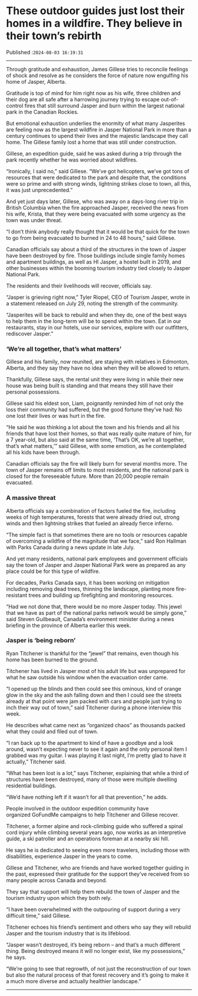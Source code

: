 # These outdoor guides just lost their homes in a wildfire. They believe in their town’s rebirth

Published :`2024-08-03 16:19:31`

---

Through gratitude and exhaustion, James Gillese tries to reconcile feelings of shock and resolve as he considers the force of nature now engulfing his home of Jasper, Alberta.

Gratitude is top of mind for him right now as his wife, three children and their dog are all safe after a harrowing journey trying to escape out-of-control fires that still surround Jasper and burn within the largest national park in the Canadian Rockies.

But emotional exhaustion underlies the enormity of what many Jasperites are feeling now as the largest wildfire in Jasper National Park in more than a century continues to upend their lives and the majestic landscape they call home. The Gillese family lost a home that was still under construction.

Gillese, an expedition guide, said he was asked during a trip through the park recently whether he was worried about wildfires.

“Ironically, I said no,” said Gillese. “We’ve got helicopters, we’ve got tons of resources that were dedicated to the park and despite that, the conditions were so prime and with strong winds, lightning strikes close to town, all this, it was just unprecedented.”

And yet just days later, Gillese, who was away on a days-long river trip in British Columbia when the fire approached Jasper, received the news from his wife, Krista, that they were being evacuated with some urgency as the town was under threat.

“I don’t think anybody really thought that it would be that quick for the town to go from being evacuated to burned in 24 to 48 hours,” said Gillese.

Canadian officials say about a third of the structures in the town of Jasper have been destroyed by fire. Those buildings include single family homes and apartment buildings, as well as HI Jasper, a hostel built in 2019, and other businesses within the booming tourism industry tied closely to Jasper National Park.

The residents and their livelihoods will recover, officials say.

“Jasper is grieving right now,” Tyler Riopel, CEO of Tourism Jasper, wrote in a statement released on July 29, noting the strength of the community.

“Jasperites will be back to rebuild and when they do, one of the best ways to help them in the long-term will be to spend within the town. Eat in our restaurants, stay in our hotels, use our services, explore with our outfitters, rediscover Jasper.”

### ‘We’re all together, that’s what matters’

Gillese and his family, now reunited, are staying with relatives in Edmonton, Alberta, and they say they have no idea when they will be allowed to return.

Thankfully, Gillese says, the rental unit they were living in while their new house was being built is standing and that means they still have their personal possessions.

Gillese said his eldest son, Liam, poignantly reminded him of not only the loss their community had suffered, but the good fortune they’ve had: No one lost their lives or was hurt in the fire.

“He said he was thinking a lot about the town and his friends and all his friends that have lost their homes, so that was really quite mature of him, for a 7 year-old, but also said at the same time, ‘That’s OK, we’re all together, that’s what matters,’” said Gillese, with some emotion, as he contemplated all his kids have been through.

Canadian officials say the fire will likely burn for several months more. The town of Jasper remains off limits to most residents, and the national park is closed for the foreseeable future. More than 20,000 people remain evacuated.

### A massive threat

Alberta officials say a combination of factors fueled the fire, including weeks of high temperatures, forests that were already dried out, strong winds and then lightning strikes that fueled an already fierce inferno.

“The simple fact is that sometimes there are no tools or resources capable of overcoming a wildfire of the magnitude that we face,” said Ron Hallman with Parks Canada during a news update in late July.

And yet many residents, national park employees and government officials say the town of Jasper and Jasper National Park were as prepared as any place could be for this type of wildfire.

For decades, Parks Canada says, it has been working on mitigation including removing dead trees, thinning the landscape, planting more fire-resistant trees and building up firefighting and monitoring resources.

“Had we not done that, there would be no more Jasper today. This jewel that we have as part of the national parks network would be simply gone,” said Steven Guilbeault, Canada’s environment minister during a news briefing in the province of Alberta earlier this week.

### Jasper is ‘being reborn’

Ryan Titchener is thankful for the “jewel” that remains, even though his home has been burned to the ground.

Titchener has lived in Jasper most of his adult life but was unprepared for what he saw outside his window when the evacuation order came.

“I opened up the blinds and then could see this ominous, kind of orange glow in the sky and the ash falling down and then I could see the streets already at that point were jam packed with cars and people just trying to inch their way out of town,” said Titchener during a phone interview this week.

He describes what came next as “organized chaos” as thousands packed what they could and filed out of town.

“I ran back up to the apartment to kind of have a goodbye and a look around, wasn’t expecting never to see it again and the only personal item I grabbed was my guitar. I was playing it last night, I’m pretty glad to have it actually,” Titchener said.

“What has been lost is a lot,” says Titchener, explaining that while a third of structures have been destroyed, many of those were multiple dwelling residential buildings.

“We’d have nothing left if it wasn’t for all that prevention,” he adds.

People involved in the outdoor expedition community have organized GoFundMe campaigns to help Titchener and Gillese recover.

Titchener, a former alpine and rock-climbing guide who suffered a spinal cord injury while climbing several years ago, now works as an interpretive guide, a ski patroller and an operations foreman at a nearby ski hill.

He says he is dedicated to seeing even more travelers, including those with disabilities, experience Jasper in the years to come.

Gillese and Titchener, who are friends and have worked together guiding in the past, expressed their gratitude for the support they’ve received from so many people across Canada and beyond.

They say that support will help them rebuild the town of Jasper and the tourism industry upon which they both rely.

“I have been overwhelmed with the outpouring of support during a very difficult time,” said Gillese.

Titchener echoes his friend’s sentiment and others who say they will rebuild Jasper and the tourism industry that is its lifeblood.

“Jasper wasn’t destroyed, it’s being reborn – and that’s a much different thing. Being destroyed means it will no longer exist, like my possessions,” he says.

“We’re going to see that regrowth, of not just the reconstruction of our town but also the natural process of that forest recovery and it’s going to make it a much more diverse and actually healthier landscape.”

---


